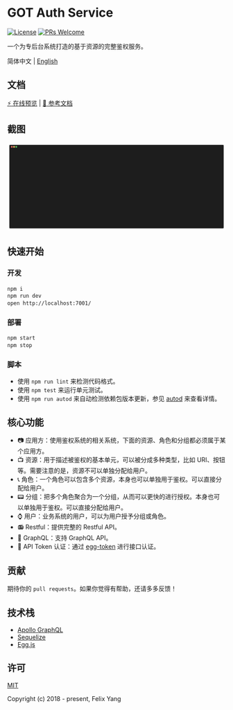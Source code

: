 # GOT Auth Service

[![License](https://img.shields.io/github/license/codetrial/got-auth-service.svg)](https://github.com/codetrial/got-auth-service)
[![PRs Welcome](https://img.shields.io/badge/PRs-welcome-brightgreen.svg?style=flat-square)](https://github.com/codetrial/got-auth-service)

一个为专后台系统打造的基于资源的完整鉴权服务。

简体中文 | [English](./README.md)

## 文档

[:zap: 在线预览](https://gotauth-api.felixpy.com) | [:book: 参考文档](https://codetrial.github.io/gotauth)

## 截图

![Screen Capture](.github/preview.gif)

## 快速开始

### 开发

```bash
npm i
npm run dev
open http://localhost:7001/
```

### 部署

```bash
npm start
npm stop
```

### 脚本

- 使用 `npm run lint` 来检测代码格式。
- 使用 `npm test` 来运行单元测试。
- 使用 `npm run autod` 来自动检测依赖包版本更新，参见 [autod](https://www.npmjs.com/package/autod) 来查看详情。

## 核心功能

- :camera: 应用方：使用鉴权系统的相关系统，下面的资源、角色和分组都必须属于某个应用方。
- :tv: 资源：用于描述被鉴权的基本单元，可以被分成多种类型，比如 URI、按钮等。需要注意的是，资源不可以单独分配给用户。
- :telephone_receiver: 角色：一个角色可以包含多个资源，本身也可以单独用于鉴权。可以直接分配给用户。
- :pager: 分组：把多个角色聚合为一个分组，从而可以更快的进行授权。本身也可以单独用于鉴权。可以直接分配给用户。
- :watch: 用户：业务系统的用户，可以为用户授予分组或角色。
- :radio: Restful：提供完整的 Restful API。
- :mag_right: GraphQL：支持 GraphQL API。
- :ghost: API Token 认证：通过 [egg-token](https://github.com/codetrial/egg-token) 进行接口认证。

## 贡献

期待你的 `pull requests`。如果你觉得有帮助，还请多多反馈！

## 技术栈

- [Apollo GraphQL](https://github.com/apollographql/apollo-server)
- [Sequelize](https://github.com/sequelize/sequelize)
- [Egg.js](https://github.com/eggjs/egg)

## 许可

[MIT](http://opensource.org/licenses/MIT)

Copyright (c) 2018 - present, Felix Yang
